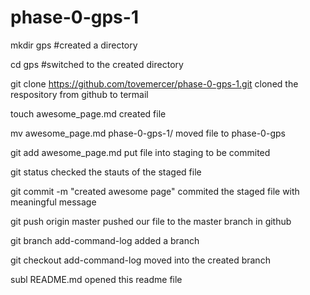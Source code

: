 # phase-0-gps-1

mkdir gps
#created a directory

cd gps
#switched to the created directory

git clone https://github.com/tovemercer/phase-0-gps-1.git
cloned the respository from github to termail

touch awesome_page.md
created file

mv awesome_page.md phase-0-gps-1/
moved file to phase-0-gps

git add awesome_page.md
put file into staging to be commited

git status
checked the stauts of the staged file

git commit -m "created awesome page"
commited the staged file with meaningful message

git push origin master
pushed our file to the master branch in github

git branch add-command-log
added a branch

git checkout add-command-log
moved into the created branch

subl README.md
opened this readme file
